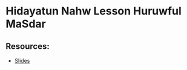 # Hidayatun Nahw Lesson  Huruwful MaSdar 



## Resources:
- [Slides](https://github.com/arshare/resources_balagha_pdfs)

